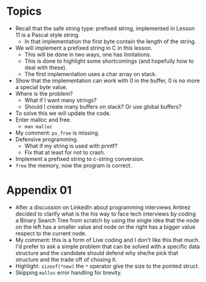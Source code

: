 # Topics

* Recall that the safe string type: prefixed string, implemented in Lesson 11
is a Pascal style string.
  * In that implementation the first byte contain the length of the string.
* We will implement a prefixed string in C in this lesson.
  * This will be done in two ways, one has limitations.
  * This is done to highlight some shortcomings (and hopefully how to
deal with these).
  * The first implementation uses a char array on stack.
* Show that the implementation can work with 0 in the buffer, 0 is no more a special
byte value.
* Where is the problem?
  * What if I want many strings?
  * Should I create many buffers on stack? Or use global buffers?
* To solve this we will update the code.
* Enter malloc and free.
  * `man malloc`
* My comment: `ps_free` is missing.
* Defensive programming.
  * What if my string is used with printf?
  * Fix that at least for not to crash.
* Implement a prefixed string to c-string conversion.
* `free` the memory, now the program is correct.

# Appendix 01
* After a discussion on LinkedIn about programming interviews Antirez decided to clarify
what is the his way to face tech interviews by coding a Binary Search Tree from scratch
by using the single idea that the node on the left has a smaller
value and node on the right has a bigger value respect to the current node.
* My comment: this is a form of Live coding and I don't like this that much.
I'd prefer to ask a simple problem that can be solved with a specific data structure and
the candidate should defend why she/he pick that structure and the trade off of chosing it.
* Highlight: `sizeof(*new)` the `*` operator give the size to the pointed struct.
* Skipping `malloc` error handling for brevity.
